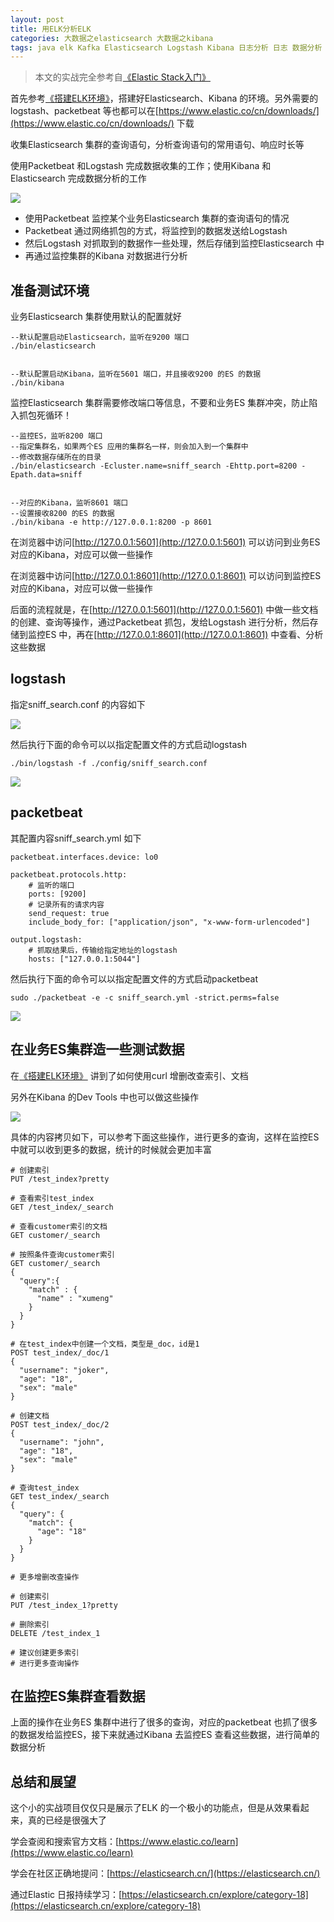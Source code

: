 ```yaml
---
layout: post
title: 用ELK分析ELK
categories: 大数据之elasticsearch 大数据之kibana
tags: java elk Kafka Elasticsearch Logstash Kibana 日志分析 日志 数据分析 数据 分布式系统 分布式 IK 分词 索引 倒排索引 Packetbeat 
---
```


>本文的实战完全参考自[《Elastic Stack入门》](https://www.imooc.com/video/16131)

首先参考[《搭建ELK环境》](http://www.xumenger.com/elk-20191123/)，搭建好Elasticsearch、Kibana 的环境。另外需要的logstash、packetbeat 等也都可以在[https://www.elastic.co/cn/downloads/](https://www.elastic.co/cn/downloads/) 下载

收集Elasticsearch 集群的查询语句，分析查询语句的常用语句、响应时长等

使用Packetbeat 和Logstash 完成数据收集的工作；使用Kibana 和Elasticsearch 完成数据分析的工作

![](../media/image/2019-11-24/01.png)

* 使用Packetbeat 监控某个业务Elasticsearch 集群的查询语句的情况
* Packetbeat 通过网络抓包的方式，将监控到的数据发送给Logstash
* 然后Logstash 对抓取到的数据作一些处理，然后存储到监控Elasticsearch 中
* 再通过监控集群的Kibana 对数据进行分析

## 准备测试环境

业务Elasticsearch 集群使用默认的配置就好

```
--默认配置启动Elasticsearch，监听在9200 端口
./bin/elasticsearch


--默认配置启动Kibana，监听在5601 端口，并且接收9200 的ES 的数据
./bin/kibana
```

监控Elasticsearch 集群需要修改端口等信息，不要和业务ES 集群冲突，防止陷入抓包死循环！

```
--监控ES，监听8200 端口
--指定集群名，如果两个ES 应用的集群名一样，则会加入到一个集群中
--修改数据存储所在的目录
./bin/elasticsearch -Ecluster.name=sniff_search -Ehttp.port=8200 -Epath.data=sniff


--对应的Kibana，监听8601 端口
--设置接收8200 的ES 的数据
./bin/kibana -e http://127.0.0.1:8200 -p 8601
```

在浏览器中访问[http://127.0.0.1:5601](http://127.0.0.1:5601) 可以访问到业务ES 对应的Kibana，对应可以做一些操作

在浏览器中访问[http://127.0.0.1:8601](http://127.0.0.1:8601) 可以访问到监控ES 对应的Kibana，对应可以做一些操作

后面的流程就是，在[http://127.0.0.1:5601](http://127.0.0.1:5601) 中做一些文档的创建、查询等操作，通过Packetbeat 抓包，发给Logstash 进行分析，然后存储到监控ES 中，再在[http://127.0.0.1:8601](http://127.0.0.1:8601) 中查看、分析这些数据

## logstash

指定sniff_search.conf 的内容如下

![](../media/image/2019-11-24/02.png)

然后执行下面的命令可以以指定配置文件的方式启动logstash

```
./bin/logstash -f ./config/sniff_search.conf
```

![](../media/image/2019-11-24/03.png)

## packetbeat

其配置内容sniff_search.yml 如下

```
packetbeat.interfaces.device: lo0

packetbeat.protocols.http: 
    # 监听的端口
    ports: [9200]
    # 记录所有的请求内容
    send_request: true
    include_body_for: ["application/json", "x-www-form-urlencoded"]

output.logstash: 
    # 抓取结果后，传输给指定地址的logstash
    hosts: ["127.0.0.1:5044"]
```

然后执行下面的命令可以以指定配置文件的方式启动packetbeat

```
sudo ./packetbeat -e -c sniff_search.yml -strict.perms=false
```

![](../media/image/2019-11-24/04.png)

## 在业务ES集群造一些测试数据

在[《搭建ELK环境》](http://www.xumenger.com/elk-20191123/) 讲到了如何使用curl 增删改查索引、文档

另外在Kibana 的Dev Tools 中也可以做这些操作

![](../media/image/2019-11-24/05.png)

具体的内容拷贝如下，可以参考下面这些操作，进行更多的查询，这样在监控ES 中就可以收到更多的数据，统计的时候就会更加丰富

```
# 创建索引
PUT /test_index?pretty

# 查看索引test_index
GET /test_index/_search

# 查看customer索引的文档
GET customer/_search

# 按照条件查询customer索引
GET customer/_search
{
  "query":{
    "match" : {
      "name" : "xumeng"
    }
  }
}

# 在test_index中创建一个文档，类型是_doc，id是1
POST test_index/_doc/1
{
  "username": "joker",
  "age": "18",
  "sex": "male"
}

# 创建文档
POST test_index/_doc/2
{
  "username": "john",
  "age": "18",
  "sex": "male"
}

# 查询test_index
GET test_index/_search
{
  "query": {
    "match": {
      "age": "18"
    }
  }
}

# 更多增删改查操作

# 创建索引
PUT /test_index_1?pretty

# 删除索引
DELETE /test_index_1

# 建议创建更多索引
# 进行更多查询操作
```

## 在监控ES集群查看数据

上面的操作在业务ES 集群中进行了很多的查询，对应的packetbeat 也抓了很多的数据发给监控ES，接下来就通过Kibana 去监控ES 查看这些数据，进行简单的数据分析


## 总结和展望

这个小的实战项目仅仅只是展示了ELK 的一个极小的功能点，但是从效果看起来，真的已经是很强大了

学会查阅和搜索官方文档：[https://www.elastic.co/learn](https://www.elastic.co/learn)

学会在社区正确地提问：[https://elasticsearch.cn/](https://elasticsearch.cn/)

通过Elastic 日报持续学习：[https://elasticsearch.cn/explore/category-18](https://elasticsearch.cn/explore/category-18)

